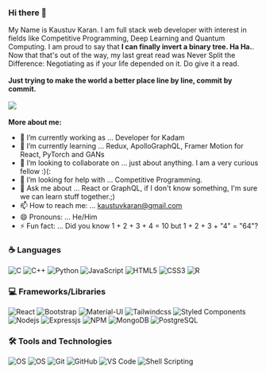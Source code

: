 ### Hi there 👋

My Name is Kaustuv Karan. I am full stack web developer with interest in fields like Competitive Programming, Deep Learning and Quantum Computing. I am proud to say that **I can finally invert a binary tree. Ha Ha.**. Now that that's out of the way, my last great read was Never Split the Difference: Negotiating as if your life depended on it. Do give it a read.<br></br> **Just trying to make the world a better place line by line, commit by commit.**
<br></br>
![](https://komarev.com/ghpvc/?username=kaustuvkaran01&style=flat-square&color=46f2b3&label=Visitor+Count)
<br></br>
**More about me:** 
- 🔭 I’m currently working as ... Developer for Kadam
- 🌱 I’m currently learning ... Redux, ApolloGraphQL, Framer Motion for React, PyTorch and GANs
- 👯 I’m looking to collaborate on ... just about anything. I am a very curious fellow :)(:
- 🤔 I’m looking for help with ... Competitive Programming.
- 💬 Ask me about ... React or GraphQL, if I don't know something, I'm sure we can learn stuff together.;)
- 📫 How to reach me: ... kaustuvkaran@gmail.com
- 😄 Pronouns: ... He/Him
- ⚡ Fun fact: ... Did you know 1 + 2 + 3 + 4 = 10 but 1 + 2 + 3 + "4" = "64"?

### :coffee: Languages 

![C](http://img.shields.io/badge/-C-A8B9CC?style=for-the-badge&logo=c&logoColor=035697)
![C++](https://img.shields.io/badge/C%2B%2B-00599C?style=for-the-badge&logo=c%2B%2B&logoColor=white)
![Python](http://img.shields.io/badge/-Python-3776AB?style=for-the-badge&logo=python&logoColor=ffffff)
![JavaScript](https://img.shields.io/badge/-JavaScript-%23F7DF1C?style=for-the-badge&logo=javascript&logoColor=000000&labelColor=%23F7DF1C&color=%23FFCE5A)
![HTML5](https://img.shields.io/badge/-HTML5-%23E44D27?style=for-the-badge&logo=html5&logoColor=ffffff)
![CSS3](https://img.shields.io/badge/-CSS3-%231572B6?style=for-the-badge&logo=css3)
![R](	https://img.shields.io/badge/R-276DC3?style=for-the-badge&logo=r&logoColor=white)


### :computer: Frameworks/Libraries

![React](https://img.shields.io/badge/-React-61DAFB?style=for-the-badge&logo=react&logoColor=ffffff)
![Bootstrap](https://img.shields.io/badge/-Bootstrap-563D7C?style=for-the-badge&logo=Bootstrap)
![Material-UI](https://img.shields.io/badge/-Material%E2%80%93UI-0081CB?style=for-the-badge&logo=material-ui)
![Tailwindcss](https://img.shields.io/badge/Tailwind_CSS-38B2AC?style=for-the-badge&logo=tailwind-css&logoColor=ffffff)
![Styled Components](https://img.shields.io/badge/styled--components-DB7093?style=for-the-badge&logo=styled-components&logoColor=white)
![Nodejs](https://img.shields.io/badge/-Nodejs-339933?style=for-the-badge&logo=Node.js&logoColor=ffffff)
![Expressjs](https://img.shields.io/badge/Express.js-404D59?style=for-the-badge&express&logoColor=ffffff)
![NPM](https://img.shields.io/badge/-npm-CB3837?style=for-the-badge&logo=npm)
![MongoDB](https://img.shields.io/badge/MongoDB-4EA94B?style=for-the-badge&logo=mongodb&logoColor=white)
![PostgreSQL](https://img.shields.io/badge/PostgreSQL-316192?style=for-the-badge&logo=postgresql&logoColor=white)

### 🛠 Tools and Technologies
![OS](https://img.shields.io/badge/Ubuntu-E95420?style=for-the-badge&logo=ubuntu&logoColor=white)
![OS](https://img.shields.io/badge/Windows-0078D6?style=for-the-badge&logo=windows&logoColor=white)
![Git](https://img.shields.io/badge/-Git-%23F05032?style=for-the-badge&logo=git&logoColor=%23ffffff)
![GitHub](https://img.shields.io/badge/-GitHub-181717?style=for-the-badge&logo=github)
![VS Code](http://img.shields.io/badge/-VS%20Code-007ACC?style=for-the-badge&logo=visual-studio-code&logoColor=ffffff)
![Shell Scripting](https://img.shields.io/badge/Shell_Script-121011?style=for-the-badge&logo=gnu-bash&logoColor=white)


